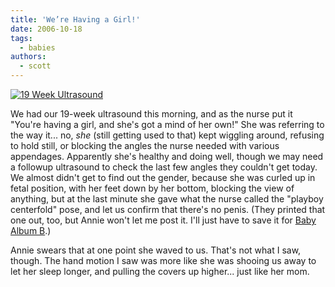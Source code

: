 ```yaml
---
title: 'We’re Having a Girl!'
date: 2006-10-18
tags:
  - babies
authors:
  - scott
---
```


[![19 Week Ultrasound](/images/ultrasound2.jpg)](http://www.flickr.com/photos/spaceninja/272906427/)

We had our 19-week ultrasound this morning, and as the nurse put it "You're having a girl, and she's got a mind of her own!" She was referring to the way it... no, _she_ (still getting used to that) kept wiggling around, refusing to hold still, or blocking the angles the nurse needed with various appendages. Apparently she's healthy and doing well, though we may need a followup ultrasound to check the last few angles they couldn't get today. We almost didn't get to find out the gender, because she was curled up in fetal position, with her feet down by her bottom, blocking the view of anything, but at the last minute she gave what the nurse called the "playboy centerfold" pose, and let us confirm that there's no penis. (They printed that one out, too, but Annie won't let me post it. I'll just have to save it for [Baby Album B](http://www.ironycentral.com/archives/babyvol/babyvol1.html).)

Annie swears that at one point she waved to us. That's not what I saw, though. The hand motion I saw was more like she was shooing us away to let her sleep longer, and pulling the covers up higher... just like her mom.
